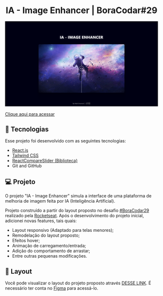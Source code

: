 <h1 align="center"> IA - Image Enhancer | BoraCodar#29 </h1>

![preview](./.github/preview.png)

[Clique aqui para acessar](https://image-enhancer-maik-emanoel.vercel.app/)

## 🚀 Tecnologias

Esse projeto foi desenvolvido com as seguintes tecnologias:

- [React.js](https://react.dev/)
- [Tailwind CSS](https://tailwindcss.com/)
- [ReactCompareSlider (Biblioteca)](https://react-compare-slider.vercel.app/?path=/story/docs-intro--page)
- Git and GitHub

## 💻 Projeto

O projeto "IA - Image Enhancer" simula a interface de uma plataforma de melhoria de imagem feita por IA (Inteligência Artificial). <br>

Projeto construído a partir do layout proposto no desafio [#BoraCodar29](https://boracodar.dev/) realizado pela [Rocketseat](https://rocketseat.com.br).
Após o desenvolvimento do projeto inicial, adicionei novas features, tais quais:

- Layout responsivo (Adaptado para telas menores);
- Remodelação do layout proposto;
- Efeitos hover;
- Animação de carregamento/entrada;
- Adição do comportamento de arrastar;
- Entre outras pequenas modificações.

## 🔖 Layout

Você pode visualizar o layout do projeto proposto através [DESSE LINK](https://www.figma.com/community/file/1263495196524106760). É necessário ter conta no [Figma](https://figma.com) para acessá-lo.